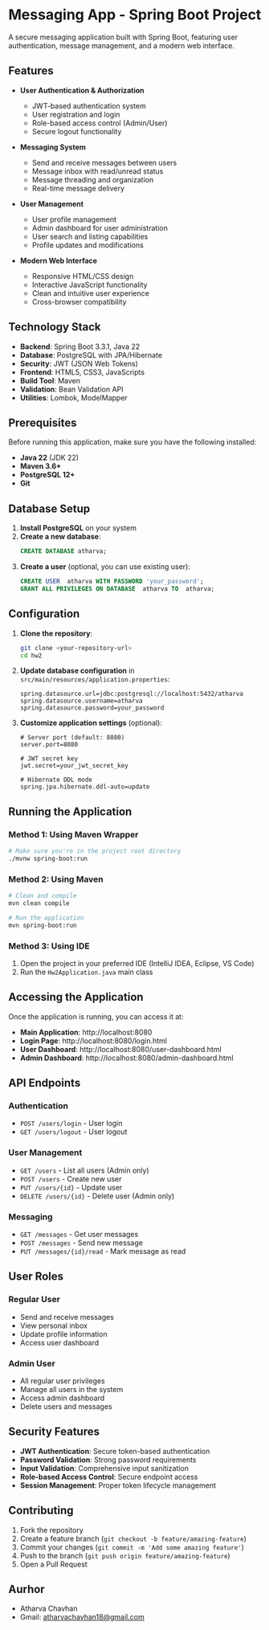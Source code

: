 # Messaging App - Spring Boot Project

A secure messaging application built with Spring Boot, featuring user authentication, message management, and a modern web interface.

##  Features

- **User Authentication & Authorization**
  - JWT-based authentication system
  - User registration and login
  - Role-based access control (Admin/User)
  - Secure logout functionality

- **Messaging System**
  - Send and receive messages between users
  - Message inbox with read/unread status
  - Message threading and organization
  - Real-time message delivery

- **User Management**
  - User profile management
  - Admin dashboard for user administration
  - User search and listing capabilities
  - Profile updates and modifications

- **Modern Web Interface**
  - Responsive HTML/CSS design
  - Interactive JavaScript functionality
  - Clean and intuitive user experience
  - Cross-browser compatibility

##  Technology Stack

- **Backend**: Spring Boot 3.3.1, Java 22
- **Database**: PostgreSQL with JPA/Hibernate
- **Security**: JWT (JSON Web Tokens)
- **Frontend**: HTML5, CSS3, JavaScripts
- **Build Tool**: Maven
- **Validation**: Bean Validation API
- **Utilities**: Lombok, ModelMapper

##  Prerequisites

Before running this application, make sure you have the following installed:

- **Java 22** (JDK 22)
- **Maven 3.6+**
- **PostgreSQL 12+**
- **Git**

##  Database Setup

1. **Install PostgreSQL** on your system
2. **Create a new database**:
   ```sql
   CREATE DATABASE atharva;
   ```
3. **Create a user** (optional, you can use existing user):
   ```sql
   CREATE USER  atharva WITH PASSWORD 'your_password';
   GRANT ALL PRIVILEGES ON DATABASE  atharva TO  atharva;
   ```

##  Configuration

1. **Clone the repository**:
   ```bash
   git clone <your-repository-url>
   cd hw2
   ```

2. **Update database configuration** in `src/main/resources/application.properties`:
   ```properties
   spring.datasource.url=jdbc:postgresql://localhost:5432/atharva
   spring.datasource.username=atharva
   spring.datasource.password=your_password
   ```

3. **Customize application settings** (optional):
   ```properties
   # Server port (default: 8080)
   server.port=8080
   
   # JWT secret key
   jwt.secret=your_jwt_secret_key
   
   # Hibernate DDL mode
   spring.jpa.hibernate.ddl-auto=update
   ```

##  Running the Application

### Method 1: Using Maven Wrapper
```bash
# Make sure you're in the project root directory
./mvnw spring-boot:run
```

### Method 2: Using Maven
```bash
# Clean and compile
mvn clean compile

# Run the application
mvn spring-boot:run
```

### Method 3: Using IDE
1. Open the project in your preferred IDE (IntelliJ IDEA, Eclipse, VS Code)
2. Run the `Hw2Application.java` main class

##  Accessing the Application

Once the application is running, you can access it at:

- **Main Application**: http://localhost:8080
- **Login Page**: http://localhost:8080/login.html
- **User Dashboard**: http://localhost:8080/user-dashboard.html
- **Admin Dashboard**: http://localhost:8080/admin-dashboard.html

##  API Endpoints

### Authentication
- `POST /users/login` - User login
- `GET /users/logout` - User logout

### User Management
- `GET /users` - List all users (Admin only)
- `POST /users` - Create new user
- `PUT /users/{id}` - Update user
- `DELETE /users/{id}` - Delete user (Admin only)

### Messaging
- `GET /messages` - Get user messages
- `POST /messages` - Send new message
- `PUT /messages/{id}/read` - Mark message as read

##  User Roles

### Regular User
- Send and receive messages
- View personal inbox
- Update profile information
- Access user dashboard

### Admin User
- All regular user privileges
- Manage all users in the system
- Access admin dashboard
- Delete users and messages

##  Security Features

- **JWT Authentication**: Secure token-based authentication
- **Password Validation**: Strong password requirements
- **Input Validation**: Comprehensive input sanitization
- **Role-based Access Control**: Secure endpoint access
- **Session Management**: Proper token lifecycle management

##  Contributing

1. Fork the repository
2. Create a feature branch (`git checkout -b feature/amazing-feature`)
3. Commit your changes (`git commit -m 'Add some amazing feature'`)
4. Push to the branch (`git push origin feature/amazing-feature`)
5. Open a Pull Request

## Aurhor
- Atharva Chavhan
- Gmail: atharvachavhan18@gmail.com
